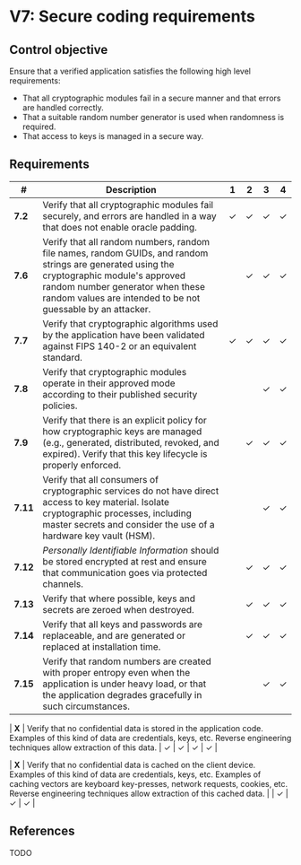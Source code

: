 # V7: Secure coding requirements

## Control objective

Ensure that a verified application satisfies the following high level requirements:

- That all cryptographic modules fail in a secure manner and that errors are handled correctly.
- That a suitable random number generator is used when randomness is required.
- That access to keys is managed in a secure way.

## Requirements

| # | Description | 1 | 2 | 3 | 4 |
| --- | --- | --- | --- | --- | --- |
| **7.2** | Verify that all cryptographic modules fail securely, and errors are handled in a way that does not enable oracle padding. | ✓ | ✓ | ✓ |  ✓ |
| **7.6** | Verify that all random numbers, random file names, random GUIDs, and random strings are generated using the cryptographic module's approved random number generator when these random values are intended to be not guessable by an attacker. |   | ✓ | ✓ | ✓ |
| **7.7** | Verify that cryptographic algorithms used by the application have been validated against FIPS 140-2 or an equivalent standard. | ✓ | ✓ | ✓ | ✓ |
| **7.8** | Verify that cryptographic modules operate in their approved mode according to their published security policies. |   |   | ✓ | ✓ |
| **7.9** | Verify that there is an explicit policy for how cryptographic keys are managed (e.g., generated, distributed, revoked, and expired). Verify that this key lifecycle is properly enforced. |   | ✓ | ✓ | ✓ |
| **7.11** | Verify that all consumers of cryptographic services do not have direct access to key material. Isolate cryptographic processes, including master secrets and consider the use of a hardware key vault (HSM). |   |   | ✓ | ✓ |
| **7.12** | _Personally Identifiable Information_ should be stored encrypted at rest and ensure that communication goes via protected channels. |   | ✓ | ✓ | ✓ |
| **7.13** | Verify that where possible, keys and secrets are zeroed when destroyed. |   | ✓ | ✓ | ✓ |
| **7.14** | Verify that all keys and passwords are replaceable, and are generated or replaced at installation time. |   | ✓ | ✓ | ✓ |
| **7.15** | Verify that random numbers are created with proper entropy even when the application is under heavy load, or that the application degrades gracefully in such circumstances. |   |   | ✓ | ✓ |



| **X** | Verify that no confidential data is stored in the application code. Examples of this kind of data are credentials, keys, etc. Reverse engineering techniques allow extraction of this data. | ✓ | ✓ | ✓ | ✓ |

| **X** | Verify that no confidential data is cached on the client device. Examples of this kind of data are credentials, keys, etc. Examples of caching vectors are keyboard key-presses, network requests, cookies, etc. Reverse engineering techniques allow extraction of this cached data. |   | ✓ | ✓ | ✓ |



## References

TODO


